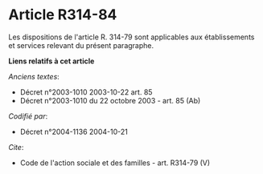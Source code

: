 # Article R314-84

Les dispositions de l'article R. 314-79 sont applicables aux établissements et services relevant du présent paragraphe.

**Liens relatifs à cet article**

_Anciens textes_:

  - Décret n°2003-1010 2003-10-22 art. 85
  - Décret n°2003-1010 du 22 octobre 2003 - art. 85 (Ab)

_Codifié par_:

  - Décret n°2004-1136 2004-10-21

_Cite_:

  - Code de l'action sociale et des familles - art. R314-79 (V)
